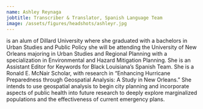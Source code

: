 ```yaml
---
name: Ashley Reynaga
jobtitle: Transcriber & Translator, Spanish Language Team
image: /assets/figures/headshots/ashleyr.jpg
---
```

is an alum of Dillard University where she graduated with a bachelors in Urban Studies and Public Policy she will be attending the University of New Orleans majoring in Urban Studies and Regional Planning with a specialization in Environmental and Hazard Mitigation Planning. She is an Assistant Editor for Keywords for Black Louisiana’s Spanish Team. She is a Ronald E. McNair Scholar, with research in “Enhancing Hurricane Preparedness through Geospatial Analysis: A Study in New Orleans.” She intends to use geospatial analysis to begin city planning and incorporate aspects of public health into future research to deeply explore marginalized populations and the effectiveness of current emergency plans. 